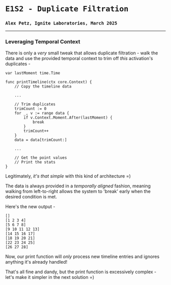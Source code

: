# `E1S2 - Duplicate Filtration`
### `Alex Petz, Ignite Laboratories, March 2025`

---

### Leveraging Temporal Context

There is only a _very_ small tweak that allows duplicate filtration - walk the data and use
the provided temporal context to trim off _this_ activation's duplicates -

    var lastMoment time.Time
    
    func printTimeline(ctx core.Context) {
	    // Copy the timeline data

        ...
    
        // Trim duplicates
        trimCount := 0
        for _, v := range data {
            if v.Context.Moment.After(lastMoment) {
                break
            }
            trimCount++
        }
        data = data[trimCount:]
    
        ...

        // Get the point values
        // Print the stats
    }

Legitimately, _it's that simple_ with this kind of architecture =)

The data is always provided in a _temporally aligned_ fashion, meaning walking from left-to-right allows the system
to 'break' early when the desired condition is met.

Here's the new output -

    []
    [1 2 3 4]
    [5 6 7 8]
    [9 10 11 12 13]
    [14 15 16 17]
    [18 19 20 21]
    [22 23 24 25]
    [26 27 28]

Now, our print function will _only_ process new timeline entries and ignores anything it's already handled!

That's all fine and dandy, but the print function is excessively complex - let's make it simpler in the next solution =)